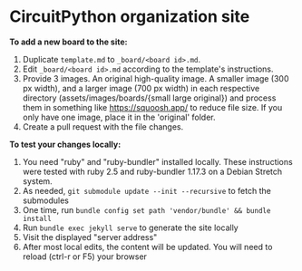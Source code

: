 # CircuitPython organization site

**To add a new board to the site:**

1. Duplicate `template.md` to `_board/<board id>.md`.
2. Edit `_board/<board id>.md` according to the template's instructions.
3. Provide 3 images. An original high-quality image. A smaller image (300 px width),
and a larger image (700 px width) in each respective directory (assets/images/boards/{small large original})
and process them in something like https://squoosh.app/ to reduce file size. If
you only have one image, place it in the 'original' folder.
3. Create a pull request with the file changes.

**To test your changes locally:**

1. You need "ruby" and "ruby-bundler" installed locally.  These instructions
were tested with ruby 2.5 and ruby-bundler 1.17.3 on a Debian Stretch system.
2. As needed, `git submodule update --init --recursive` to fetch the submodules
3. One time, run `bundle config set path 'vendor/bundle' && bundle install`
4. Run `bundle exec jekyll serve` to generate the site locally
5. Visit the displayed "server address"
6. After most local edits, the content will be updated.  You will need to
reload (ctrl-r or F5) your browser
